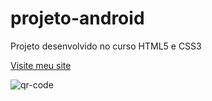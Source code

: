 # projeto-android
Projeto desenvolvido no curso HTML5 e CSS3

<a href="https://mitchelinoue.github.io/projeto-android/" target="_blank xxx">Visite meu site</a>

![qr-code](https://user-images.githubusercontent.com/107430805/175946943-e8bbdcec-a557-4f9f-a6c1-1c2de71ad3f0.png)
